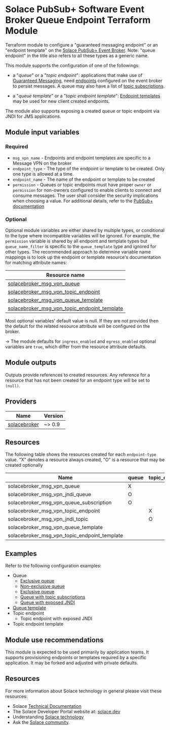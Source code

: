 # Solace PubSub+ Software Event Broker Queue Endpoint Terraform Module

Terraform module to configure a "guaranteed messaging endpoint" or an "endpoint template" on the [Solace PubSub+ Event Broker](https://solace.com/products/event-broker/). Note: "queue endpoint" in the title also refers to all these types as a generic name. 

This module supports the configuration of one of the followings:

- a "_queue_" or a "_topic endpoint_": applications that make use of [Guaranteed Messaging](https://docs.solace.com/Messaging/Guaranteed-Msg/Guaranteed-Messages.htm), need [endpoints](https://docs.solace.com/Messaging/Guaranteed-Msg/Endpoints.htm) configured on the event broker to persist messages. A queue may also have a list of [topic subscriptions](https://docs.solace.com/API/API-Developer-Guide/Adding-Topic-Subscriptio.htm).

- a "_queue template_" or a "_topic endpoint template_": [Endpoint templates](https://docs.solace.com/Messaging/Guaranteed-Msg/Endpoint-Templates.htm?Highlight=Endpoint%20templates) may be used for new client created endpoints.

The module also supports exposing a created queue or topic endpoint via JNDI for JMS applications.

## Module input variables

### Required

* `msg_vpn_name` - Endpoints and endpoint templates are specific to a Message VPN on the broker
* `endpoint_type` - The type of the endpoint or template to be created. Only one type is allowed at a time.
* `endpoint_name` - The name of the endpoint or template to be created
* `permission` - Queues or topic endpoints must have proper `owner` or `permission` for non-owners configured to enable clients to connect and consume messages. The user shall consider the security implications when choosing a value. For additional details, refer to the [PubSub+ documentation](https://docs.solace.com/Messaging/Guaranteed-Msg/Configuring-Queues.htm#Configuring_Permissions_for_Non-Owner_Clients_..57)


### Optional

Optional module variables are either shared by multiple types, or conditional to the type where incompatible variables will be ignored. For example, the `permission` variable is shared by all endpoint and template types but `queue_name_filter` is specific to the `queue_template` type and ignored for other types. The recommended approach to determine variable name mappings is to look up the endpoint or template resource's documentation for matching attribute names:

| Resource name |
|---------------|
|[solacebroker_msg_vpn_queue](https://registry.terraform.io/providers/SolaceProducts/solacebroker/latest/docs/resources/msg_vpn_queue#optional)|
|[solacebroker_msg_vpn_topic_endpoint](https://registry.terraform.io/providers/SolaceProducts/solacebroker/latest/docs/resources/msg_vpn_topic_endpoint#optional)|
|[solacebroker_msg_vpn_queue_template](https://registry.terraform.io/providers/SolaceProducts/solacebroker/latest/docs/resources/msg_vpn_queue_template#optional)|
|[solacebroker_msg_vpn_topic_endpoint_template](https://registry.terraform.io/providers/SolaceProducts/solacebroker/latest/docs/resources/msg_vpn_topic_endpoint_template#optional)|

Most optional variables' default value is null. If they are not provided then the default for the related resource attribute will be configured on the broker.

-> The module defaults for `ingress_enabled` and `egress_enabled` optional variables are `true`, which differ from the resource attribute defaults.

## Module outputs

Outputs provide references to created resources. Any reference for a resource that has not been created for an endpoint type will be set to `(null)`.

## Providers

| Name | Version |
|------|---------|
| <a name="provider_solacebroker"></a> [solacebroker](#provider\_solacebroker) | ~> 0.9 |

## Resources

The following table shows the resources created for each `endpoint-type` value. "X" denotes a resource always created, "O" is a resource that may be created optionally  

| Name | queue | topic_endpoint | queue_template | topic_endpoint_template |
|------|------|------|------|------|
| solacebroker_msg_vpn_queue | X | | | |
| solacebroker_msg_vpn_jndi_queue | O | | | |
| solacebroker_msg_vpn_queue_subscription | O | | | |
| solacebroker_msg_vpn_topic_endpoint | | X | | |
| solacebroker_msg_vpn_jndi_topic | | O | | |
| solacebroker_msg_vpn_queue_template | | | X | |
| solacebroker_msg_vpn_topic_endpoint_template | | | | X |

## Examples

Refer to the following configuration examples:

- Queue
    - [Exclusive queue](examples/exclusive-queue)
    - [Non-exclusive queue](examples/non-exclusive-queue)
    - [Exclusive queue](examples/partitioned-queue)
    - [Queue with topic subscriptions](examples/queue-with-topic-subscriptions)
    - [Queue with exposed JNDI](examples/queue-with-jndi)
- [Queue template](examples/queue-template)
- Topic endpoint
    - Topic endpoint with exposed JNDI
- Topic endpoint template

## Module use recommendations

This module is expected to be used primarily by application teams. It supports provisioning endpoints or templates required by a specific application. It may be forked and adjusted with private defaults.

## Resources

For more information about Solace technology in general please visit these resources:

- Solace [Technical Documentation](https://docs.solace.com/)
- The Solace Developer Portal website at: [solace.dev](//solace.dev/)
- Understanding [Solace technology](//solace.com/products/platform/)
- Ask the [Solace community](//dev.solace.com/community/).
